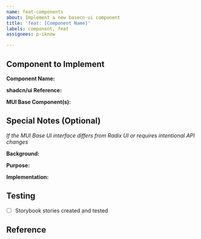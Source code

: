 ```yaml
---
name: feat-components
about: Implement a new basecn-ui component
title: 'feat: [Component Name]'
labels: component, feat
assignees: p-iknow

---
```


## Component to Implement

**Component Name:** 

**shadcn/ui Reference:** 

**MUI Base Component(s):** 

## Special Notes (Optional)

*If the MUI Base UI interface differs from Radix UI or requires intentional API changes*

**Background:** 

**Purpose:** 

**Implementation:** 

## Testing

- [ ] Storybook stories created and tested

## Reference
